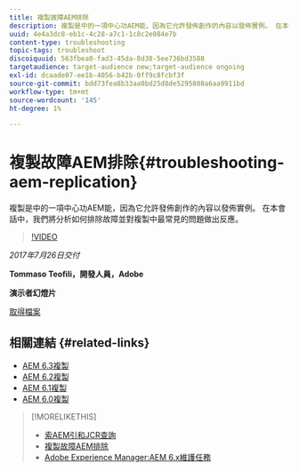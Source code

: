 ```yaml
---
title: 複製故障AEM排除
description: 複製是中的一項中心功AEM能，因為它允許發佈創作的內容以發佈實例。 在本會話中，我們將分析如何排除故障並對複製中最常見的問題做出反應。
uuid: 4e4a3dc8-eb1c-4c28-a7c1-1c8c2e084e7b
content-type: troubleshooting
topic-tags: troubleshoot
discoiquuid: 563fbea0-fad3-45da-8d38-5ee736bd3588
targetaudience: target-audience new;target-audience ongoing
exl-id: dcaade07-ee1b-4056-b42b-0ff9c8fcbf3f
source-git-commit: bdd73fea8b33aa0bd25d8de5295808a6aa9911bd
workflow-type: tm+mt
source-wordcount: '145'
ht-degree: 1%

---
```


# 複製故障AEM排除{#troubleshooting-aem-replication}

複製是中的一項中心功AEM能，因為它允許發佈創作的內容以發佈實例。 在本會話中，我們將分析如何排除故障並對複製中最常見的問題做出反應。

>[!VIDEO](https://video.tv.adobe.com/v/19282/?quality=9)

*2017年7月26日交付*

**Tommaso Teofili，開發人員，Adobe**

**演示者幻燈片**

[取得檔案](assets/aem-gems-troubleshooting-aem-replication.pdf)

## 相關連結 {#related-links}

* [AEM 6.3複製](https://docs.adobe.com/docs/en/aem/6-3/deploy/configuring/replication.html)
* [AEM 6.2複製](https://docs.adobe.com/docs/en/aem/6-2/deploy/configuring/replication.html)
* [AEM 6.1複製](https://docs.adobe.com/docs/en/aem/6-1/deploy/configuring/replication.html)
* [AEM 6.0複製](https://docs.adobe.com/docs/en/aem/6-0/deploy/configuring/replication.html)

>[!MORELIKETHIS]
>
>* [索AEM引和JCR查詢](aem-indexing-jcr-query.md)
>* [複製故障AEM排除](aem-troubleshooting-aem-replication.md)
>* [Adobe Experience Manager:AEM 6.x維護任務](https://helpx.adobe.com/experience-manager/kt/eseminars/ccoo-aem-Aug-register.html)

